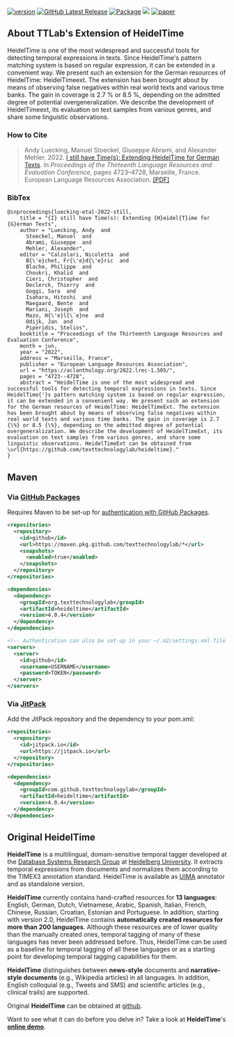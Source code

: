 [![version](https://img.shields.io/github/license/texttechnologylab/heideltime)]()
<a 
  href="https://github.com/texttechnologylab/heideltime/releases/latest"><img 
  alt="GitHub Latest Release"
  src="https://img.shields.io/github/v/release/texttechnologylab/heideltime?link=https%3A%2F%2Fgithub.com%2Ftexttechnologylab%heideltime%2Freleases%2Flatest"></a>
<a
  href="https://github.com/texttechnologylab/heideltime/packages/2650783"><img
  alt="Package"
  src="https://img.shields.io/github/v/release/texttechnologylab/heideltime?label=Package&color=ab7df8"></a>
[![](https://jitpack.io/v/texttechnologylab/heideltime.svg)](https://jitpack.io/#texttechnologylab/heideltime)
[![paper](https://img.shields.io/badge/paper-ACL--anthology-B31B1B.svg)](http://www.lrec-conf.org/proceedings/lrec2022/pdf/2022.lrec-1.505.pdf)


## About TTLab's Extension of HeidelTime
HeidelTime is one of the most widespread and successful tools for detecting temporal expressions in texts. Since HeidelTime's pattern matching system is based on regular expression, it can be extended in a convenient way. We present such an extension for the German resources of HeidelTime: HeidelTimeext. The extension has been brought about by means of observing false negatives within real world texts and various time banks. The gain in coverage is 2.7 % or 8.5 %, depending on the admitted degree of potential overgeneralization. We describe the development of HeidelTimeext, its evaluation on text samples from various genres, and share some linguistic observations.

### How to Cite

> Andy Luecking, Manuel Stoeckel, Giuseppe Abrami, and Alexander Mehler. 2022. [I still have Time(s): Extending HeidelTime for German Texts](https://aclanthology.org/2022.lrec-1.505/). In _Proceedings of the Thirteenth Language Resources and Evaluation Conference_, pages 4723–4728, Marseille, France. European Language Resources Association. [[PDF]](https://aclanthology.org/2022.lrec-1.505.pdf)

### BibTex
```
@inproceedings{luecking-etal-2022-still,
    title = "{I} still have Time(s): Extending {H}eidel{T}ime for {G}erman Texts",
    author = "Luecking, Andy  and
      Stoeckel, Manuel  and
      Abrami, Giuseppe  and
      Mehler, Alexander",
    editor = "Calzolari, Nicoletta  and
      B{\'e}chet, Fr{\'e}d{\'e}ric  and
      Blache, Philippe  and
      Choukri, Khalid  and
      Cieri, Christopher  and
      Declerck, Thierry  and
      Goggi, Sara  and
      Isahara, Hitoshi  and
      Maegaard, Bente  and
      Mariani, Joseph  and
      Mazo, H{\'e}l{\`e}ne  and
      Odijk, Jan  and
      Piperidis, Stelios",
    booktitle = "Proceedings of the Thirteenth Language Resources and Evaluation Conference",
    month = jun,
    year = "2022",
    address = "Marseille, France",
    publisher = "European Language Resources Association",
    url = "https://aclanthology.org/2022.lrec-1.505/",
    pages = "4723--4728",
    abstract = "HeidelTime is one of the most widespread and successful tools for detecting temporal expressions in texts. Since HeidelTime{'}s pattern matching system is based on regular expression, it can be extended in a convenient way. We present such an extension for the German resources of HeidelTime: HeidelTimeExt. The extension has been brought about by means of observing false negatives within real world texts and various time banks. The gain in coverage is 2.7 {\%} or 8.5 {\%}, depending on the admitted degree of potential overgeneralization. We describe the development of HeidelTimeExt, its evaluation on text samples from various genres, and share some linguistic observations. HeidelTimeExt can be obtained from \url{https://github.com/texttechnologylab/heideltime}."
}
```

## Maven


### Via [GitHub Packages](https://docs.github.com/en/packages)

Requires Maven to be set-up for [authentication with GitHub Packages](https://docs.github.com/en/packages/working-with-a-github-packages-registry/working-with-the-apache-maven-registry#authenticating-to-github-packages).

```xml
<repositories>
  <repository>
    <id>github</id>
    <url>https://maven.pkg.github.com/texttechnologylab/*</url>
    <snapshots>
      <enabled>true</enabled>
    </snapshots>
  </repository>
</repositories>

<dependencies>
  <dependency>
    <groupId>org.texttechnologylab</groupId>
    <artifactId>heideltime</artifactId>
    <version>4.0.4</version>
  </dependency>
</dependencies>

<!-- Authentication can also be set-up in your ~/.m2/settings.xml file -->
<servers>
  <server>
    <id>github</id>
    <username>USERNAME</username>
    <password>TOKEN</password>
  </server>
</servers>
```

### Via [JitPack](https://jitpack.io/)

Add the JitPack repository and the dependency to your pom.xml:
```xml
<repositories>
  <repository>
    <id>jitpack.io</id>
    <url>https://jitpack.io</url>
  </repository>
</repositories>

<dependencies>
  <dependency>
    <groupId>com.github.texttechnologylab</groupId>
    <artifactId>heideltime</artifactId>
    <version>4.0.4</version>
  </dependency>
</dependencies>
```

## Original HeidelTime

**HeidelTime** is a multilingual, domain-sensitive temporal tagger developed at the [Database Systems Research Group](http://dbs.ifi.uni-heidelberg.de/) at [Heidelberg University](http://www.uni-heidelberg.de/index_e.html). It extracts temporal expressions from documents and normalizes them according to the TIMEX3 annotation standard. HeidelTime is available as [UIMA](http://uima.apache.org/) annotator and as standalone version.

**HeidelTime** currently contains hand-crafted resources for **13 languages**: English, German, Dutch, Vietnamese, Arabic, Spanish, Italian, French, Chinese, Russian, Croatian, Estonian and Portuguese. In addition, starting with version 2.0, HeidelTime contains **automatically created resources for more than 200 languages**. Although these resources are of lower quality than the manually created ones, temporal tagging of many of these languages has never been addressed before. Thus, HeidelTime can be used as a baseline for temporal tagging of all these languages or as a starting point for developing temporal tagging capabilities for them. 

**HeidelTime** distinguishes between **news-style** documents and **narrative-style documents** (e.g., Wikipedia articles) in all languages. In addition, English colloquial (e.g., Tweets and SMS) and scientific articles (e.g., clinical trails) are supported.

Original **HeidelTime** can be obtained at [github](https://github.com/HeidelTime/heideltime).

Want to see what it can do before you delve in? Take a look at **HeidelTime**'s **[online demo](http://heideltime.ifi.uni-heidelberg.de/heideltime/)**.
